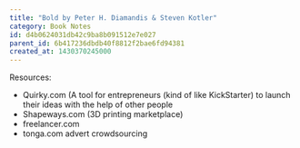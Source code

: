 ```yaml
---
title: "Bold by Peter H. Diamandis & Steven Kotler"
category: Book Notes
id: d4b0624031db42c9ba8b091512e7e027
parent_id: 6b417236dbdb40f8812f2bae6fd94381
created_at: 1430370245000
---
```


Resources:

- Quirky.com (A tool for entrepreneurs (kind of like KickStarter) to launch their ideas with the help of other people
- Shapeways.com (3D printing marketplace)
- freelancer.com
- tonga.com advert crowdsourcing
                